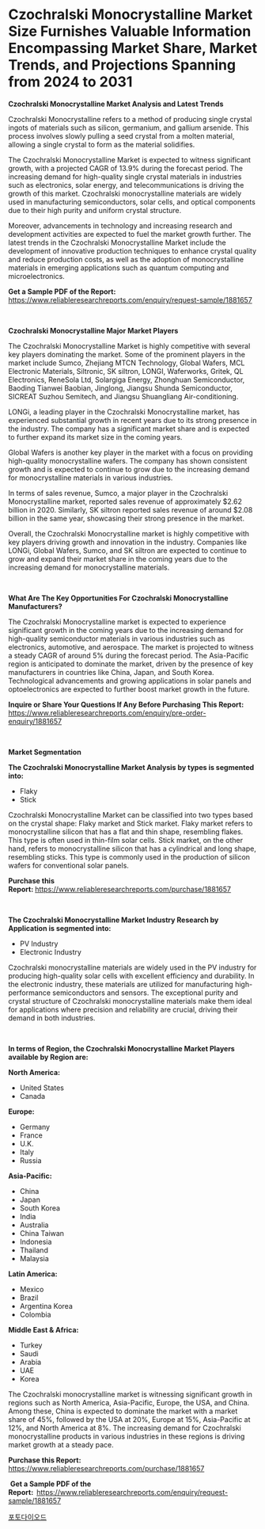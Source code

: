 <p><h1>Czochralski Monocrystalline Market Size Furnishes Valuable Information Encompassing Market Share, Market Trends, and Projections Spanning from 2024 to 2031</h1></p><p><strong>Czochralski Monocrystalline Market Analysis and Latest Trends</strong></p>
<p><p>Czochralski Monocrystalline refers to a method of producing single crystal ingots of materials such as silicon, germanium, and gallium arsenide. This process involves slowly pulling a seed crystal from a molten material, allowing a single crystal to form as the material solidifies.</p><p>The Czochralski Monocrystalline Market is expected to witness significant growth, with a projected CAGR of 13.9% during the forecast period. The increasing demand for high-quality single crystal materials in industries such as electronics, solar energy, and telecommunications is driving the growth of this market. Czochralski monocrystalline materials are widely used in manufacturing semiconductors, solar cells, and optical components due to their high purity and uniform crystal structure.</p><p>Moreover, advancements in technology and increasing research and development activities are expected to fuel the market growth further. The latest trends in the Czochralski Monocrystalline Market include the development of innovative production techniques to enhance crystal quality and reduce production costs, as well as the adoption of monocrystalline materials in emerging applications such as quantum computing and microelectronics.</p></p>
<p><strong>Get a Sample PDF of the Report:&nbsp;</strong> <a href="https://www.reliableresearchreports.com/enquiry/request-sample/1881657">https://www.reliableresearchreports.com/enquiry/request-sample/1881657</a></p>
<p>&nbsp;</p>
<p><strong>Czochralski Monocrystalline Major Market Players</strong></p>
<p><p>The Czochralski Monocrystalline Market is highly competitive with several key players dominating the market. Some of the prominent players in the market include Sumco, Zhejiang MTCN Technology, Global Wafers, MCL Electronic Materials, Siltronic, SK siltron, LONGI, Waferworks, Gritek, QL Electronics, ReneSola Ltd, Solargiga Energy, Zhonghuan Semiconductor, Baoding Tianwei Baobian, Jinglong, Jiangsu Shunda Semiconductor, SICREAT Suzhou Semitech, and Jiangsu Shuangliang Air-conditioning.</p><p>LONGi, a leading player in the Czochralski Monocrystalline market, has experienced substantial growth in recent years due to its strong presence in the industry. The company has a significant market share and is expected to further expand its market size in the coming years.</p><p>Global Wafers is another key player in the market with a focus on providing high-quality monocrystalline wafers. The company has shown consistent growth and is expected to continue to grow due to the increasing demand for monocrystalline materials in various industries.</p><p>In terms of sales revenue, Sumco, a major player in the Czochralski Monocrystalline market, reported sales revenue of approximately $2.62 billion in 2020. Similarly, SK siltron reported sales revenue of around $2.08 billion in the same year, showcasing their strong presence in the market.</p><p>Overall, the Czochralski Monocrystalline market is highly competitive with key players driving growth and innovation in the industry. Companies like LONGi, Global Wafers, Sumco, and SK siltron are expected to continue to grow and expand their market share in the coming years due to the increasing demand for monocrystalline materials.</p></p>
<p>&nbsp;</p>
<p><strong>What Are The Key Opportunities For Czochralski Monocrystalline Manufacturers?</strong></p>
<p><p>The Czochralski Monocrystalline market is expected to experience significant growth in the coming years due to the increasing demand for high-quality semiconductor materials in various industries such as electronics, automotive, and aerospace. The market is projected to witness a steady CAGR of around 5% during the forecast period. The Asia-Pacific region is anticipated to dominate the market, driven by the presence of key manufacturers in countries like China, Japan, and South Korea. Technological advancements and growing applications in solar panels and optoelectronics are expected to further boost market growth in the future.</p></p>
<p><strong>Inquire or Share Your Questions If Any Before Purchasing This Report:</strong> <a href="https://www.reliableresearchreports.com/enquiry/pre-order-enquiry/1881657">https://www.reliableresearchreports.com/enquiry/pre-order-enquiry/1881657</a></p>
<p>&nbsp;</p>
<p><strong>Market Segmentation</strong></p>
<p><strong>The Czochralski Monocrystalline Market Analysis by types is segmented into:</strong></p>
<p><ul><li>Flaky</li><li>Stick</li></ul></p>
<p><p>Czochralski Monocrystalline Market can be classified into two types based on the crystal shape: Flaky market and Stick market. Flaky market refers to monocrystalline silicon that has a flat and thin shape, resembling flakes. This type is often used in thin-film solar cells. Stick market, on the other hand, refers to monocrystalline silicon that has a cylindrical and long shape, resembling sticks. This type is commonly used in the production of silicon wafers for conventional solar panels.</p></p>
<p><strong>Purchase this Report:&nbsp;</strong><a href="https://www.reliableresearchreports.com/purchase/1881657">https://www.reliableresearchreports.com/purchase/1881657</a></p>
<p>&nbsp;</p>
<p><strong>The Czochralski Monocrystalline Market Industry Research by Application is segmented into:</strong></p>
<p><ul><li>PV Industry</li><li>Electronic Industry</li></ul></p>
<p><p>Czochralski monocrystalline materials are widely used in the PV industry for producing high-quality solar cells with excellent efficiency and durability. In the electronic industry, these materials are utilized for manufacturing high-performance semiconductors and sensors. The exceptional purity and crystal structure of Czochralski monocrystalline materials make them ideal for applications where precision and reliability are crucial, driving their demand in both industries.</p></p>
<p>&nbsp;</p>
<p><strong>In terms of Region, the Czochralski Monocrystalline Market Players available by Region are:</strong></p>
<p>
    <p> <strong> North America: </strong>
        <ul>
            <li>United States</li>
            <li>Canada</li>
        </ul>
        </p> 
    <p> <strong> Europe: </strong>
        <ul>
            <li>Germany</li>
            <li>France</li>
            <li>U.K.</li>
            <li>Italy</li>
            <li>Russia</li>
        </ul>
        </p> 
    <p> <strong> Asia-Pacific: </strong>
        <ul>
            <li>China</li>
            <li>Japan</li>
            <li>South Korea</li>
            <li>India</li>
            <li>Australia</li>
            <li>China Taiwan</li>
            <li>Indonesia</li>
            <li>Thailand</li>
            <li>Malaysia</li>
        </ul>
        </p> 
    <p> <strong> Latin America: </strong>
        <ul>
            <li>Mexico</li>
            <li>Brazil</li>
            <li>Argentina Korea</li>
            <li>Colombia</li>
        </ul>
        </p> 
    <p> <strong> Middle East & Africa: </strong>
        <ul>
            <li>Turkey</li>
            <li>Saudi</li>
            <li>Arabia</li>
            <li>UAE</li>
            <li>Korea</li>
        </ul>
    </p>
    </p>
<p><p>The Czochralski monocrystalline market is witnessing significant growth in regions such as North America, Asia-Pacific, Europe, the USA, and China. Among these, China is expected to dominate the market with a market share of 45%, followed by the USA at 20%, Europe at 15%, Asia-Pacific at 12%, and North America at 8%. The increasing demand for Czochralski monocrystalline products in various industries in these regions is driving market growth at a steady pace.</p></p>
<p><strong>Purchase this Report: </strong><a href="https://www.reliableresearchreports.com/purchase/1881657">https://www.reliableresearchreports.com/purchase/1881657</a></p>
<p>&nbsp;<strong>Get a Sample PDF of the Report:&nbsp;&nbsp;</strong><a href="https://www.reliableresearchreports.com/enquiry/request-sample/1881657">https://www.reliableresearchreports.com/enquiry/request-sample/1881657</a></p>
<p><strong></strong></p>
<p><p><a href="https://medium.com/@percyhagernes9778/%EA%B4%91%EC%A0%84%EC%9E%90%EB%8B%A4%EC%9D%B4%EC%98%A4%EB%93%9C-%EC%8B%9C%EC%9E%A5-%EC%84%B1%EA%B3%B5%EC%A0%81%EC%9D%B8-%EB%B9%84%EC%A6%88%EB%8B%88%EC%8A%A4-%EC%A0%84%EB%9E%B5%EC%9D%98-%EC%97%B4%EC%87%A0-2031%EB%85%84%EA%B9%8C%EC%A7%80%EC%9D%98-%EC%98%88%EC%B8%A1-d9586b13f8d1">포토다이오드</a></p></p>